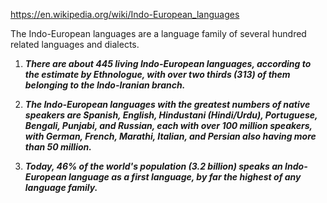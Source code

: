https://en.wikipedia.org/wiki/Indo-European_languages

The Indo-European languages are a language family of several hundred related languages and dialects.

1) ***There are about 445 living Indo-European languages, according to the estimate by Ethnologue, with over two thirds (313) of them belonging to the Indo-Iranian branch.*** 

2) ***The Indo-European languages with the greatest numbers of native speakers are Spanish, English, Hindustani (Hindi/Urdu), Portuguese, Bengali, Punjabi, and Russian, each with over 100 million speakers, with German, French, Marathi, Italian, and Persian also having more than 50 million.*** 

3) ***Today, 46% of the world's population (3.2 billion) speaks an Indo-European language as a first language, by far the highest of any language family.***

